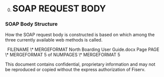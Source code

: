 ﻿
0. # **SOAP REQUEST BODY**
### **SOAP Body Structure**
How the SOAP request body is constructed is based on which among the three currently available web methods is called. 


` `FILENAME   \\* MERGEFORMAT North Boarding User Guide.docx		Page  PAGE   \\* MERGEFORMAT 5 of  NUMPAGES   \\* MERGEFORMAT 5

This document contains confidential, proprietary information and may not be reproduced or copied without the express authorization of Fiserv. 
